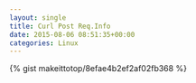 ```yaml
---
layout: single                                                                                                              
title: Curl Post Req.Info                                                                                                                       
date: 2015-08-06 08:51:35+00:00                                                                                                                        
categories: Linux                                                                                                                
---                                                                                                                              
```


{% gist makeittotop/8efae4b2ef2af02fb368 %}                                                                                                           


